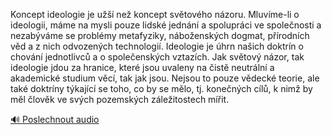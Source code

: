 
Koncept ideologie je užší než koncept světového názoru. Mluvíme-li o ideologii, máme na mysli pouze lidské jednání a spolupráci ve společnosti a nezabýváme se problémy metafyziky, náboženských dogmat, přírodních věd a z nich odvozených technologií. Ideologie je úhrn našich doktrín o chování jednotlivců a o společenských vztazích. Jak světový názor, tak ideologie jdou za hranice, které jsou uvaleny na čistě neutrální a akademické studium věcí, tak jak jsou. Nejsou to pouze vědecké teorie, ale také doktríny týkající se toho, co by se mělo, tj. konečných cílů, k nimž by měl člověk ve svých pozemských záležitostech mířit.

[🔊 Poslechnout audio](/data/7-paragraphs/audio/chapter_38/para_007-Koncept-ideologie-je-u-ne-koncept-svtovho-n.mp3)
